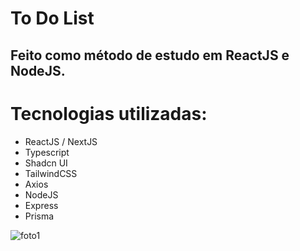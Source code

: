 # To Do List

## Feito como método de estudo em ReactJS e NodeJS. 

# Tecnologias utilizadas: 
-  ReactJS / NextJS
-  Typescript
-  Shadcn UI
-  TailwindCSS
-  Axios
-  NodeJS
-  Express
-  Prisma

  ![foto1](https://github.com/user-attachments/assets/8c39f2cc-a503-4071-8c1b-d5bf433d0043)
